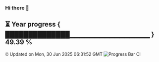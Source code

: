 ### Hi there 👋
⏳ Year progress { ██████████████▁▁▁▁▁▁▁▁▁▁▁▁▁▁▁▁ } 49.39 %
---
⏰ Updated on Mon, 30 Jun 2025 06:31:52 GMT
![Progress Bar CI](https://github.com/liununu/liununu/workflows/Progress%20Bar%20CI/badge.svg)
